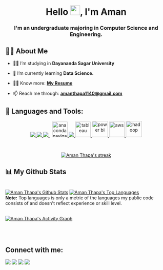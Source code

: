 <!-- <a href="#"><img width="70%" height="auto" src="https://i.ibb.co/R21z8NV/Pngtree-a-man-who-works-at-5361911.png"/></a> -->

<h1 align="center">Hello <img src="https://raw.githubusercontent.com/MartinHeinz/MartinHeinz/master/wave.gif" width="30px">, I'm Aman</h1>
<h3 align="center">I'm an undergraduate majoring in Computer Science and Engineering.</h3>


## 🙋‍♂️ About Me

- 👨‍🎓 I’m studying in **Dayananda Sagar University**

- 🌱 I’m currently learning **Data Science.**

- 👨‍💻 Know more: **[My Resume](https://drive.google.com/file/d/15wzHOmGGjem1pltsG6G0pqtPyOSehVXF/view?usp=share_link)**

- 📫 Reach me through: **amanthapa1140@gmail.com**

<!-- - ⚡ Fun fact **I read novels and write blogs in my free time.** -->

## 🚀 Languages and Tools:

<p align="center"> 
    <a href="https://www.cprogramming.com/" target="_blank"> <img src="https://img.icons8.com/color/48/000000/c-programming.png"/> </a> 
    <a href="https://www.python.org" target="_blank"> <img src="https://img.icons8.com/color/48/000000/python.png"/> </a> 
    <a style="padding-right:8px;" href="https://www.mysql.com/" target="_blank"> <img src="https://img.icons8.com/fluent/50/000000/mysql-logo.png"/> </a>
    <a href="https://img.icons8.com/fluency/48/000000/anaconda--v2.png" target="_blank"> <img src="https://img.icons8.com/fluency/48/000000/anaconda--v2.png" alt="anaconda navigator" width="48" height="48"/> </a>  
    <a href="https://git-scm.com/" target="_blank"> <img src="https://img.icons8.com/color/48/000000/git.png"/> </a> 
    <a href="https://www.tableau.com/" target="_blank"> <img src="https://img.icons8.com/color/48/000000/tableau-software.png" alt="tableau" width="48" height="48"/> </a> 
    <a href="https://powerbi.microsoft.com/en-au/" target="_blank"> <img src="https://img.icons8.com/color/48/000000/power-bi.png" alt="power bi" width="50" height="50"/> </a>
    <a href="https://aws.amazon.com/" target="_blank"> <img src="https://img.icons8.com/color/2x/amazon-web-services.png" alt="aws" width="48" height="48"/> </a>
    <a href="https://hadoop.apache.org/" target="_blank"> <img src="https://img.icons8.com/color/2x/hadoop-distributed-file-system.png" alt="hadoop" width="50" height="50"/> </a>
</p>

<br/>

<p align="center">
    <a href="https://github.com/aman-thapa/github-readme-streak-stats">
        <img title="🔥 Get streak stats for your profile at git.io/streak-stats" alt="Aman Thapa's streak" src="https://github-readme-streak-stats.herokuapp.com/?user=aman-thapa&theme=black-ice&hide_border=true&stroke=0000&background=060A0CD0"/>
    </a>
</p>

## 📊 My Github Stats

  <br/>
    <a href="https://github.com/aman-thapa/github-readme-stats"><img alt="Aman Thapa's Github Stats" src="https://github-readme-stats.vercel.app/api?username=aman-thapa&show_icons=true&count_private=true&theme=react&hide_border=true&bg_color=0D1117" /></a>
  <a href="https://github.com/aman-thapa/github-readme-stats"><img alt="Aman Thapa's Top Languages" src="https://github-readme-stats.vercel.app/api/top-langs/?username=aman-thapa&langs_count=8&count_private=true&layout=compact&theme=react&hide_border=true&bg_color=0D1117" /></a>
  <br/>
  <b>Note:</b> Top languages is only a metric of the languages my public code consists of and doesn't reflect experience or skill level.


<br/>
<br/>

<a href="https://github.com/aman-thapa/github-readme-activity-graph"><img alt="Aman Thapa's Activity Graph" src="https://activity-graph.herokuapp.com/graph?username=aman-thapa&bg_color=0D1117&color=5BCDEC&line=5BCDEC&point=FFFFFF&hide_border=true" /></a>

<br/>
<br/>

## Connect with me:
<p align="left">

<a href = "https://www.linkedin.com/in/aman-thapa-6a35571a2/"><img src="https://img.icons8.com/fluent/48/000000/linkedin.png"/></a>
<a href = "https://twitter.com/aman_thapa01"><img src="https://img.icons8.com/fluent/48/000000/twitter.png"/></a>
<a href = "https://www.instagram.com/aman.t_/"><img src="https://img.icons8.com/fluent/48/000000/instagram-new.png"/></a>
<a href = "mailto: amanthapa1140@gmail.com"><img src="https://img.icons8.com/color/48/000000/gmail-new.png"/></a>

</p>

<!-- ## ❤ Views and Followers
<a href="https://github.com/Meghna-DAS/github-profile-views-counter">
    <img src="https://komarev.com/ghpvc/?username=SubhamRaoniar28">
</a>
<a href="https://github.com/SubhamRaoniar28?tab=followers"><img src="https://img.shields.io/github/followers/SubhamRaoniar28?label=Followers&style=social" alt="GitHub Badge"></a> -->
